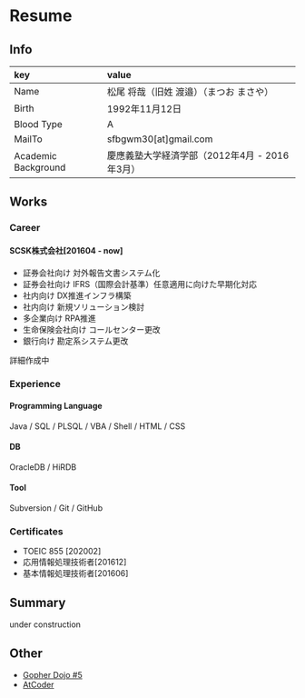 # Resume

## Info

| key | value |
| :-- | :-- |
| Name | 松尾 将哉（旧姓 渡邉）（まつお まさや） |
| Birth | 1992年11月12日 |
| Blood Type | A |
| MailTo | sfbgwm30[at]gmail.com |
| Academic Background | 慶應義塾大学経済学部（2012年4月 - 2016年3月） |

## Works

### Career

#### SCSK株式会社[201604 - now]

- 証券会社向け 対外報告文書システム化
- 証券会社向け IFRS（国際会計基準）任意適用に向けた早期化対応
- 社内向け DX推進インフラ構築
- 社内向け 新規ソリューション検討
- 多企業向け RPA推進
- 生命保険会社向け コールセンター更改
- 銀行向け 勘定系システム更改

詳細作成中

### Experience

#### Programming Language

Java / SQL / PLSQL / VBA / Shell / HTML / CSS

#### DB

OracleDB / HiRDB

#### Tool

Subversion / Git / GitHub

### Certificates

- TOEIC 855 [202002]
- 応用情報処理技術者[201612]
- 基本情報処理技術者[201606]

## Summary

under construction

## Other

- [Gopher Dojo #5](https://gopherdojo.connpass.com/)
- [AtCoder](https://atcoder.jp/users/matsuyoshi)